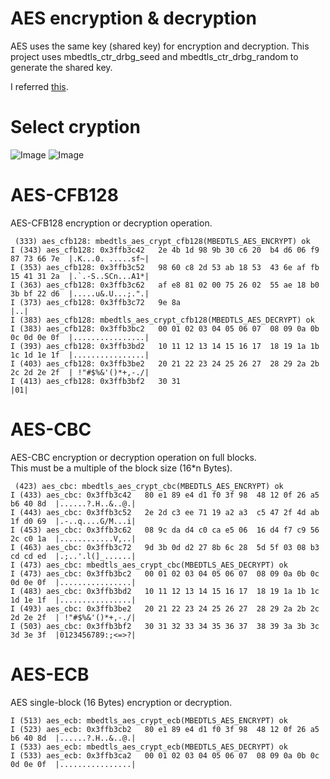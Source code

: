 # AES encryption & decryption
AES uses the same key (shared key) for encryption and decryption.
This project uses mbedtls_ctr_drbg_seed and mbedtls_ctr_drbg_random to generate the shared key.

I referred [this](https://tls.mbed.org/kb/how-to/encrypt-with-aes-cbc).   


# Select cryption   
![Image](https://github.com/user-attachments/assets/7b408270-c271-410d-b7a8-249d2cb73369)
![Image](https://github.com/user-attachments/assets/a3e4c67d-c315-4b54-ba74-cfc46d94d4bd)


# AES-CFB128   
AES-CFB128 encryption or decryption operation.   
```
 (333) aes_cfb128: mbedtls_aes_crypt_cfb128(MBEDTLS_AES_ENCRYPT) ok
I (343) aes_cfb128: 0x3ffb3c42   2e 4b 1d 98 9b 30 c6 20  b4 d6 06 f9 87 73 66 7e  |.K...0. .....sf~|
I (353) aes_cfb128: 0x3ffb3c52   98 60 c8 2d 53 ab 18 53  43 6e af fb 15 41 31 2a  |.`.-S..SCn...A1*|
I (363) aes_cfb128: 0x3ffb3c62   af e8 81 02 00 75 26 02  55 ae 18 b0 3b bf 22 d6  |.....u&.U...;.".|
I (373) aes_cfb128: 0x3ffb3c72   9e 8a                                             |..|
I (383) aes_cfb128: mbedtls_aes_crypt_cfb128(MBEDTLS_AES_DECRYPT) ok
I (383) aes_cfb128: 0x3ffb3bc2   00 01 02 03 04 05 06 07  08 09 0a 0b 0c 0d 0e 0f  |................|
I (393) aes_cfb128: 0x3ffb3bd2   10 11 12 13 14 15 16 17  18 19 1a 1b 1c 1d 1e 1f  |................|
I (403) aes_cfb128: 0x3ffb3be2   20 21 22 23 24 25 26 27  28 29 2a 2b 2c 2d 2e 2f  | !"#$%&'()*+,-./|
I (413) aes_cfb128: 0x3ffb3bf2   30 31                                             |01|

```


# AES-CBC   
AES-CBC encryption or decryption operation on full blocks.   
This must be a multiple of the block size (16*n Bytes).
```
 (423) aes_cbc: mbedtls_aes_crypt_cbc(MBEDTLS_AES_ENCRYPT) ok
I (433) aes_cbc: 0x3ffb3c42   80 e1 89 e4 d1 f0 3f 98  48 12 0f 26 a5 b6 40 8d  |......?.H..&..@.|
I (443) aes_cbc: 0x3ffb3c52   2e 2d c3 ee 71 19 a2 a3  c5 47 2f 4d ab 1f d0 69  |.-..q....G/M...i|
I (453) aes_cbc: 0x3ffb3c62   08 9c da d4 c0 ca e5 06  16 d4 f7 c9 56 2c c0 1a  |............V,..|
I (463) aes_cbc: 0x3ffb3c72   9d 3b 0d d2 27 8b 6c 28  5d 5f 03 08 b3 cd cd ed  |.;..'.l(]_......|
I (473) aes_cbc: mbedtls_aes_crypt_cbc(MBEDTLS_AES_DECRYPT) ok
I (473) aes_cbc: 0x3ffb3bc2   00 01 02 03 04 05 06 07  08 09 0a 0b 0c 0d 0e 0f  |................|
I (483) aes_cbc: 0x3ffb3bd2   10 11 12 13 14 15 16 17  18 19 1a 1b 1c 1d 1e 1f  |................|
I (493) aes_cbc: 0x3ffb3be2   20 21 22 23 24 25 26 27  28 29 2a 2b 2c 2d 2e 2f  | !"#$%&'()*+,-./|
I (503) aes_cbc: 0x3ffb3bf2   30 31 32 33 34 35 36 37  38 39 3a 3b 3c 3d 3e 3f  |0123456789:;<=>?|
```


# AES-ECB   
AES single-block (16 Bytes) encryption or decryption.   
```
I (513) aes_ecb: mbedtls_aes_crypt_ecb(MBEDTLS_AES_ENCRYPT) ok
I (523) aes_ecb: 0x3ffb3cb2   80 e1 89 e4 d1 f0 3f 98  48 12 0f 26 a5 b6 40 8d  |......?.H..&..@.|
I (533) aes_ecb: mbedtls_aes_crypt_ecb(MBEDTLS_AES_DECRYPT) ok
I (533) aes_ecb: 0x3ffb3ca2   00 01 02 03 04 05 06 07  08 09 0a 0b 0c 0d 0e 0f  |................|
```
